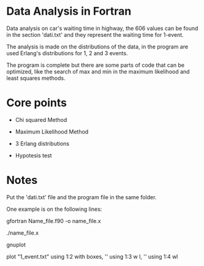 # Data Analysis in Fortran

Data analysis on car's waiting time in highway, the 606 values can be found in the section 'dati.txt' and they represent the waiting time for 1-event.

The analysis is made on the distributions of the data, in the program are used Erlang's distributions for 1, 2 and 3 events.

The program is complete but there are some parts of code that can be optimized, like the search of max and min in the maximum likelihood and least squares methods.

# Core points

- Chi squared Method

- Maximum Likelihood Method

- 3 Erlang distributions

- Hypotesis test

# Notes

Put the 'dati.txt' file and the program file in the same folder.

One example is on the following lines:

gfortran Name_file.f90 -o name_file.x

./name_file.x

gnuplot

plot "1_event.txt" using 1:2 with boxes, '' using 1:3 w l, '' using 1:4 wl

